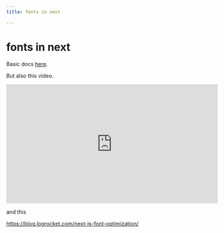 ```yaml
---
title: fonts in next

---
```


# fonts in next

Basic docs [here](https://nextjs.org/docs/basic-features/font-optimization).

But also this video.

<iframe width="560" height="315" src="https://www.youtube.com/embed/L8_98i_bMMA" title="YouTube video player" frameborder="0" allow="accelerometer; autoplay; clipboard-write; encrypted-media; gyroscope; picture-in-picture; web-share" allowfullscreen></iframe>

and this

https://blog.logrocket.com/next-js-font-optimization/

